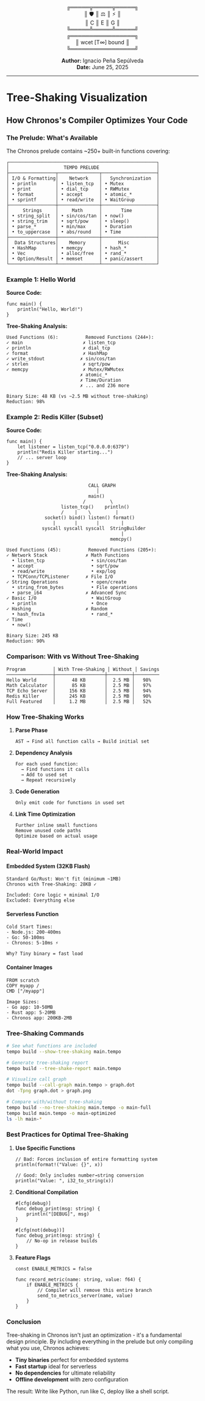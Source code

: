 <div align="center">

╔═════╦═════╦═════╗  
║ 🛡️  ║ ⚖️  ║ ⚡  ║  
║  C  ║  E  ║  G  ║  
╚═════╩═════╩═════╝  
╔═════════════════╗  
║ wcet [T∞] bound ║  
╚═════════════════╝  

**Author:** Ignacio Peña Sepúlveda  
**Date:** June 25, 2025

</div>

---

# Tree-Shaking Visualization

## How Chronos's Compiler Optimizes Your Code

### The Prelude: What's Available

The Chronos prelude contains ~250+ built-in functions covering:

```
┌──────────────────────────────────────────────────────┐
│                    TEMPO PRELUDE                     │
├─────────────────┬───────────────┬────────────────────┤
│ I/O & Formatting│    Network    │   Synchronization  │
│ • println       │ • listen_tcp  │ • Mutex            │
│ • print         │ • dial_tcp    │ • RWMutex          │
│ • format        │ • accept      │ • atomic_*         │
│ • sprintf       │ • read/write  │ • WaitGroup        │
├─────────────────┼───────────────┼────────────────────┤
│     Strings     │     Math      │       Time         │
│ • string_split  │ • sin/cos/tan │ • now()            │
│ • string_trim   │ • sqrt/pow    │ • sleep()          │
│ • parse_*       │ • min/max     │ • Duration         │
│ • to_uppercase  │ • abs/round   │ • Time             │
├─────────────────┼───────────────┼────────────────────┤
│  Data Structures│    Memory     │      Misc          │
│ • HashMap       │ • memcpy      │ • hash_*           │
│ • Vec           │ • alloc/free  │ • rand_*           │
│ • Option/Result │ • memset      │ • panic/assert     │
└─────────────────┴───────────────┴────────────────────┘
```

### Example 1: Hello World

**Source Code:**
```tempo
func main() {
    println("Hello, World!")
}
```

**Tree-Shaking Analysis:**

```
Used Functions (6):          Removed Functions (244+):
✓ main                      ✗ listen_tcp
✓ println                   ✗ dial_tcp  
✓ format                    ✗ HashMap
✓ write_stdout             ✗ sin/cos/tan
✓ strlen                    ✗ sqrt/pow
✓ memcpy                    ✗ Mutex/RWMutex
                           ✗ atomic_*
                           ✗ Time/Duration
                           ✗ ... and 236 more

Binary Size: 48 KB (vs ~2.5 MB without tree-shaking)
Reduction: 98%
```

### Example 2: Redis Killer (Subset)

**Source Code:**
```tempo
func main() {
    let listener = listen_tcp("0.0.0.0:6379")
    println("Redis Killer starting...")
    // ... server loop
}
```

**Tree-Shaking Analysis:**

```
                              CALL GRAPH
                                 │
                              main()
                            /         \
                    listen_tcp()    println()
                    /    |    \         |
              socket() bind() listen() format()
                 |       |       |        |
             syscall syscall syscall  StringBuilder
                                          |
                                      memcpy()

Used Functions (45):          Removed Functions (205+):
✓ Network Stack              ✗ Math Functions
  • listen_tcp                 • sin/cos/tan
  • accept                     • sqrt/pow
  • read/write                 • exp/log
  • TCPConn/TCPListener      ✗ File I/O
✓ String Operations            • open/create
  • string_from_bytes          • File operations
  • parse_i64                ✗ Advanced Sync
✓ Basic I/O                    • WaitGroup
  • println                    • Once
✓ Hashing                    ✗ Random
  • hash_fnv1a                 • rand_*
✓ Time
  • now()

Binary Size: 245 KB
Reduction: 90%
```

### Comparison: With vs Without Tree-Shaking

```
Program          │ With Tree-Shaking │ Without │ Savings
─────────────────┼──────────────────┼─────────┼─────────
Hello World      │      48 KB       │  2.5 MB │   98%
Math Calculator  │      85 KB       │  2.5 MB │   97%
TCP Echo Server  │     156 KB       │  2.5 MB │   94%
Redis Killer     │     245 KB       │  2.5 MB │   90%
Full Featured    │     1.2 MB       │  2.5 MB │   52%
```

### How Tree-Shaking Works

1. **Parse Phase**
   ```
   AST → Find all function calls → Build initial set
   ```

2. **Dependency Analysis**
   ```
   For each used function:
     → Find functions it calls
     → Add to used set
     → Repeat recursively
   ```

3. **Code Generation**
   ```
   Only emit code for functions in used set
   ```

4. **Link Time Optimization**
   ```
   Further inline small functions
   Remove unused code paths
   Optimize based on actual usage
   ```

### Real-World Impact

#### Embedded System (32KB Flash)
```
Standard Go/Rust: Won't fit (minimum ~1MB)
Chronos with Tree-Shaking: 28KB ✓

Included: Core logic + minimal I/O
Excluded: Everything else
```

#### Serverless Function
```
Cold Start Times:
- Node.js: 200-400ms
- Go: 50-100ms  
- Chronos: 5-10ms ⚡

Why? Tiny binary = fast load
```

#### Container Images
```
FROM scratch
COPY myapp /
CMD ["/myapp"]

Image Sizes:
- Go app: 10-50MB
- Rust app: 5-20MB
- Chronos app: 200KB-2MB
```

### Tree-Shaking Commands

```bash
# See what functions are included
tempo build --show-tree-shaking main.tempo

# Generate tree-shaking report
tempo build --tree-shake-report main.tempo

# Visualize call graph
tempo build --call-graph main.tempo > graph.dot
dot -Tpng graph.dot > graph.png

# Compare with/without tree-shaking
tempo build --no-tree-shaking main.tempo -o main-full
tempo build main.tempo -o main-optimized
ls -lh main-*
```

### Best Practices for Optimal Tree-Shaking

1. **Use Specific Functions**
   ```tempo
   // Bad: Forces inclusion of entire formatting system
   println(format!("Value: {}", x))
   
   // Good: Only includes number→string conversion
   println("Value: ", i32_to_string(x))
   ```

2. **Conditional Compilation**
   ```tempo
   #[cfg(debug)]
   func debug_print(msg: string) {
       println("[DEBUG]", msg)
   }
   
   #[cfg(not(debug))]
   func debug_print(msg: string) {
       // No-op in release builds
   }
   ```

3. **Feature Flags**
   ```tempo
   const ENABLE_METRICS = false
   
   func record_metric(name: string, value: f64) {
       if ENABLE_METRICS {
           // Compiler will remove this entire branch
           send_to_metrics_server(name, value)
       }
   }
   ```

### Conclusion

Tree-shaking in Chronos isn't just an optimization - it's a fundamental design principle. By including everything in the prelude but only compiling what you use, Chronos achieves:

- **Tiny binaries** perfect for embedded systems
- **Fast startup** ideal for serverless
- **No dependencies** for ultimate reliability
- **Offline development** with zero configuration

The result: Write like Python, run like C, deploy like a shell script.